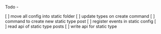 Todo -

[ ] move all config into static folder
[ ] update types on create command
[ ] command to create new static type post
[ ] register events in static config
[ ] read api of static type posts
[ ] write api for static type
